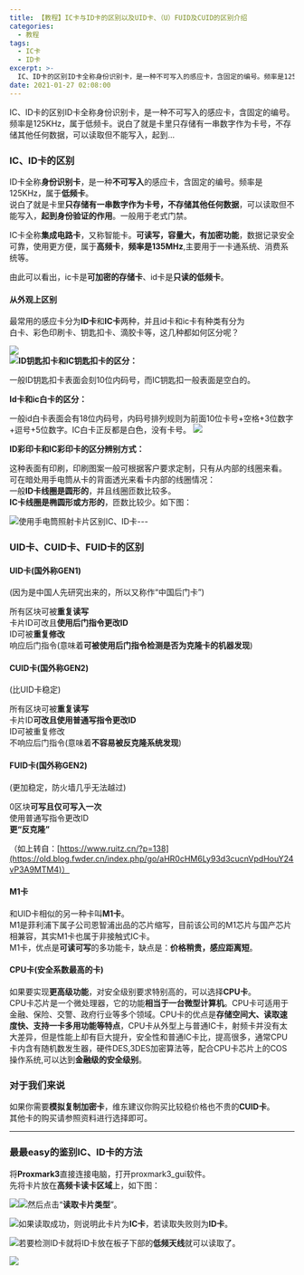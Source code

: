 ```yaml
---
title: 【教程】IC卡与ID卡的区别以及UID卡、（U）FUID及CUID的区别介绍
categories:
  - 教程
tags:
  - IC卡
  - ID卡
excerpt: >-
  IC、ID卡的区别ID卡全称身份识别卡，是一种不可写入的感应卡，含固定的编号。频率是125KHz，属于低频卡。说白了就是卡里只存储有一串数字作为卡号，不存储其他任何数据，可以读取但不能写入，起到...
date: 2021-01-27 02:08:00
---
```


IC、ID卡的区别ID卡全称身份识别卡，是一种不可写入的感应卡，含固定的编号。频率是125KHz，属于低频卡。说白了就是卡里只存储有一串数字作为卡号，不存储其他任何数据，可以读取但不能写入，起到...
<!-- more -->
### IC、ID卡的区别

ID卡全称**身份识别卡**，是一种**不可写入**的感应卡，含固定的编号。频率是125KHz，属于**低频卡**。  
说白了就是卡里**只存储有一串数字作为卡号，不存储其他任何数据**，可以读取但不能写入，**起到身份验证的作用**。一般用于老式门禁。

IC卡全称**集成电路卡**，又称智能卡。**可读写，容量大，有加密功能**，数据记录安全可靠，使用更方便，属于**高频卡**，**频率是135MHz**,主要用于一卡通系统、消费系统等。

由此可以看出，ic卡是**可加密的存储卡**、id卡是**只读的低频卡**。

#### 从外观上区别

最常用的感应卡分为**ID卡**和**IC卡**两种，并且id卡和ic卡有种类有分为  
白卡、彩色印刷卡、钥匙扣卡、滴胶卡等，这几种都如何区分呢？

![](https://wordpress.fwder.cn/wp-content/uploads/2020/10/u16815004782318423080fm15gp0.jpg)  
![](https://wordpress.fwder.cn/wp-content/uploads/2020/10/%E4%B8%8B%E8%BD%BD-2.jpg)**ID钥匙扣卡和IC钥匙扣卡的区分：**

一般ID钥匙扣卡表面会刻10位内码号，而IC钥匙扣一般表面是空白的。

**Id卡和ic白卡的区分：**

一般id白卡表面会有18位内码号，内码号排列规则为前面10位卡号+空格+3位数字+逗号+5位数字。IC白卡正反都是白色，没有卡号。 ![](https://wordpress.fwder.cn/wp-content/uploads/2020/10/%E4%B8%8B%E8%BD%BD-1.jpg)

**ID彩印卡和IC彩印卡的区分辨别方式：**

这种表面有印刷，印刷图案一般可根据客户要求定制，只有从内部的线圈来看。  
可在暗处用手电筒从卡的背面透光来看卡内部的线圈情况：  
一般**ID卡线圈是圆形的**，并且线圈匝数比较多。  
**IC卡线圈是椭圆形或方形的**，匝数比较少。如下图：

![](https://wordpress.fwder.cn/wp-content/uploads/2020/10/timg-7.jpg)使用手电筒照射卡片区别IC、ID卡---

### UID卡、CUID卡、FUID卡的区别

#### UID卡(国外称GEN1)

(因为是中国人先研究出来的，所以又称作“中国后门卡”)

所有区块可被**重复读写**  
卡片ID可改且**使用后门指令更改ID**  
ID可被**重复修改**  
响应后门指令(意味着**可被使用后门指令检测是否为克隆卡的机器发现**)

#### CUID卡(国外称GEN2)

(比UID卡稳定)

所有区块可被**重复读写**  
卡片ID**可改且使用普通写指令更改ID**  
ID可被重复修改  
不响应后门指令(意味着**不容易被反克隆系统发现**)

#### FUID卡(国外称GEN2)

(更加稳定，防火墙几乎无法越过)

0区块**可写且仅可写入一次**  
使用普通写指令更改ID  
**更“反克隆”**

（如上转自：[https://www.ruitz.cn/?p=138](https://old.blog.fwder.cn/index.php/go/aHR0cHM6Ly93d3cucnVpdHouY24vP3A9MTM4)）

#### M1卡

和UID卡相似的另一种卡叫**M1卡**。  
M1是菲利浦下属子公司恩智浦出品的芯片缩写，目前该公司的M1芯片与国产芯片相兼容，其实M1卡也属于非接触式IC卡。  
M1卡，优点是**可读可写**的多功能卡，缺点是：**价格稍贵，感应距离短**。

#### CPU卡(安全系数最高的卡)

如果要实现**更高级功能**，对安全级别要求特别高的，可以选择**CPU卡**。  
CPU卡芯片是一个微处理器，它的功能**相当于一台微型计算机**。CPU卡可适用于金融、保险、交警、政府行业等多个领域。CPU卡的优点是**存储空间大、读取速度快、支持一卡多用功能等特点**，CPU卡从外型上与普通IC卡，射频卡并没有太大差异，但是性能上却有巨大提升，安全性和普通IC卡比，提高很多，通常CPU卡内含有随机数发生器，硬件DES,3DES加密算法等，配合CPU卡芯片上的COS操作系统,可以达到**金融级的安全级别**。

### **对于我们来说**

如果你需要**模拟复制加密卡**，维东建议你购买比较稳价格也不贵的**CUID卡**。  
其他卡的购买请参照资料进行选择即可。

* * *

### 最最easy的鉴别IC、ID卡的方法

将**Proxmark3**直接连接电脑，打开proxmark3\_gui软件。  
先将卡片放在**高频卡读卡区域**上，如下图：

![](https://wordpress.fwder.cn/wp-content/uploads/2020/10/NE8HU3RV8FAQ50BOD1TH-1024x768.jpg)![](https://wordpress.fwder.cn/wp-content/uploads/2020/10/O4RP9M17XQQOLNX5GZ3.png)然后点击“**读取卡片类型**”。

![](https://wordpress.fwder.cn/wp-content/uploads/2020/10/NH99QVDF2JNDZTSWA0.png)如果读取成功，则说明此卡片为**IC卡**，若读取失败则为**ID卡**。

![](https://wordpress.fwder.cn/wp-content/uploads/2020/10/U3JRCJIJH42N5PHLP2O.png)若要检测ID卡就将ID卡放在板子下部的**低频天线**就可以读取了。

![](https://wordpress.fwder.cn/wp-content/uploads/2020/10/MZ7BYFB4UN3J8DHOD-1024x576.jpg)